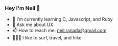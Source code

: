 ### Hey I'm Neil 👋

- 🌱 I’m currently learning C, Javascript, and Ruby
- 💬 Ask me about UX
- 📫 How to reach me: neil.ranada@gmail.com
- 🏄🏻‍♂️ I like to surf, travel, and hike

